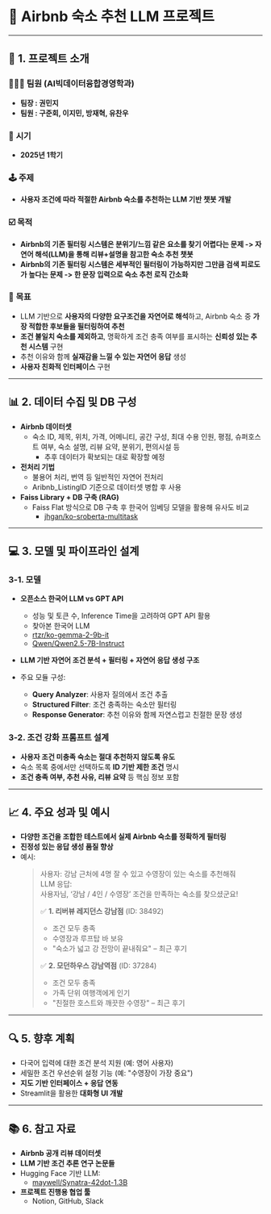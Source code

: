 # 🏡 Airbnb 숙소 추천 LLM 프로젝트

---

## 🎯 1. 프로젝트 소개

### 🧑‍🤝‍🧑 **팀원 (AI빅데이터융합경영학과)**
- **팀장 : 권민지**
- **팀원 : 구준회, 이지민, 방재혁, 유찬우**

### 📅 **시기**
- **2025년 1학기**

### 🕹️ **주제**
- **사용자 조건에 따라 적절한 Airbnb 숙소를 추천하는 LLM 기반 챗봇 개발**

### ☑️ **목적**
- **Airbnb의 기존 필터링 시스템은 분위기/느낌 같은 요소를 찾기 어렵다는 문제 -> 자연어 해석(LLM)을 통해 리뷰+설명을 참고한 숙소 추천 챗봇**
- **Airbnb의 기존 필터링 시스템은 세부적인 필터링이 가능하지만 그만큼 검색 피로도가 높다는 문제 -> 한 문장 입력으로 숙소 추천 로직 간소화**

### 🎯 **목표**
- LLM 기반으로 **사용자의 다양한 요구조건을 자연어로 해석**하고, Airbnb 숙소 중 **가장 적합한 후보들을 필터링하여 추천**
- **조건 불일치 숙소를 제외하고**, 명확하게 조건 충족 여부를 표시하는 **신뢰성 있는 추천 시스템** 구현
- 추천 이유와 함께 **실재감을 느낄 수 있는 자연어 응답** 생성
- **사용자 친화적 인터페이스** 구현

---

## 📊 2. 데이터 수집 및 DB 구성

- **Airbnb 데이터셋**
  - 숙소 ID, 제목, 위치, 가격, 어메니티, 공간 구성, 최대 수용 인원, 평점, 슈퍼호스트 여부, 숙소 설명, 리뷰 요약, 분위기, 편의시설 등 
    - 추후 데이터가 확보되는 대로 확장할 예정
- **전처리 기법**
  - 불용어 처리, 번역 등 일반적인 자연어 전처리
  - Aribnb_ListingID 기준으로 데이터셋 병합 후 사용
- **Faiss Library + DB 구축 (RAG)**
  - Faiss Flat 방식으로 DB 구축 후 한국어 임베딩 모델을 활용해 유사도 비교
    - [jhgan/ko-sroberta-multitask](https://huggingface.co/jhgan/ko-sroberta-multitask)

---

## 💻 3. 모델 및 파이프라인 설계

### 3-1. 모델
- **오픈소스 한국어 LLM vs GPT API**
  - 성능 및 토큰 수, Inference Time을 고려하여 GPT API 활용
  - 찾아본 한국어 LLM
  - [rtzr/ko-gemma-2-9b-it](https://huggingface.co/rtzr/ko-gemma-2-9b-it)
  - [Qwen/Qwen2.5-7B-Instruct](https://huggingface.co/Qwen/Qwen2.5-7B-Instruct)


- **LLM 기반 자연어 조건 분석 + 필터링 + 자연어 응답 생성 구조**
- 주요 모듈 구성:
  - **Query Analyzer**: 사용자 질의에서 조건 추출
  - **Structured Filter**: 조건 충족하는 숙소만 필터링
  - **Response Generator**: 추천 이유와 함께 자연스럽고 친절한 문장 생성

### 3-2. 조건 강화 프롬프트 설계
- **사용자 조건 미충족 숙소는 절대 추천하지 않도록 유도**
- 숙소 목록 중에서만 선택하도록 **ID 기반 제한 조건** 명시
- **조건 충족 여부, 추천 사유, 리뷰 요약** 등 핵심 정보 포함

---

## 📈 4. 주요 성과 및 예시

- **다양한 조건을 조합한 테스트에서 실제 Airbnb 숙소를 정확하게 필터링**
- **진정성 있는 응답 생성 품질 향상**
- 예시:
  > 사용자: 강남 근처에 4명 잘 수 있고 수영장이 있는 숙소를 추천해줘  
  > LLM 응답:  
  > 사용자님, ‘강남 / 4인 / 수영장’ 조건을 만족하는 숙소를 찾으셨군요!  
  >  
  > ✅ **1. 리버뷰 레지던스 강남점** (ID: 38492)  
  > - 조건 모두 충족  
  > - 수영장과 루프탑 바 보유  
  > - "숙소가 넓고 강 전망이 끝내줘요" – 최근 후기  
  >  
  > ✅ **2. 모던하우스 강남역점** (ID: 37284)  
  > - 조건 모두 충족  
  > - 가족 단위 여행객에게 인기  
  > - "친절한 호스트와 깨끗한 수영장" – 최근 후기

---

## 🔍 5. 향후 계획

- 다국어 입력에 대한 조건 분석 지원 (예: 영어 사용자)
- 세밀한 조건 우선순위 설정 기능 (예: "수영장이 가장 중요")
- **지도 기반 인터페이스 + 응답 연동**
- Streamlit을 활용한 **대화형 UI 개발**

---

## 📚 6. 참고 자료

- **Airbnb 공개 리뷰 데이터셋**
- **LLM 기반 조건 추론 연구 논문들**
- Hugging Face 기반 LLM:
  - [maywell/Synatra-42dot-1.3B](https://huggingface.co/maywell/Synatra-42dot-1.3B)
- **프로젝트 진행용 협업 툴**
  - Notion, GitHub, Slack

